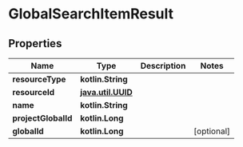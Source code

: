 
# GlobalSearchItemResult

## Properties
| Name | Type | Description | Notes |
| ------------ | ------------- | ------------- | ------------- |
| **resourceType** | **kotlin.String** |  |  |
| **resourceId** | [**java.util.UUID**](java.util.UUID.md) |  |  |
| **name** | **kotlin.String** |  |  |
| **projectGlobalId** | **kotlin.Long** |  |  |
| **globalId** | **kotlin.Long** |  |  [optional] |



